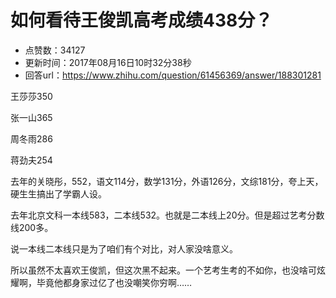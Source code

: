 # 如何看待王俊凯高考成绩438分？
- 点赞数：34127
- 更新时间：2017年08月16日10时32分38秒
- 回答url：https://www.zhihu.com/question/61456369/answer/188301281
<body>
 <p data-pid="Iqkbvsfo">王莎莎350</p>
 <p data-pid="gFhqf4RI">张一山365</p>
 <p data-pid="lUZElg5H">周冬雨286</p>
 <p data-pid="k8yO0at8">蒋劲夫254</p>
 <p data-pid="MF6RWjSC">去年的关晓彤，552，语文114分，数学131分，外语126分，文综181分，夸上天，硬生生搞出了学霸人设。</p>
 <p data-pid="QpI7BXP2">去年北京文科一本线583，二本线532。也就是二本线上20分。但是超过艺考分数线200多。</p>
 <p data-pid="UqRuKLLQ">说一本线二本线只是为了咱们有个对比，对人家没啥意义。</p>
 <p data-pid="n-Eps_L8">所以虽然不太喜欢王俊凯，但这次黑不起来。一个艺考生考的不如你，也没啥可炫耀啊，毕竟他都身家过亿了也没嘲笑你穷啊……</p>
</body>